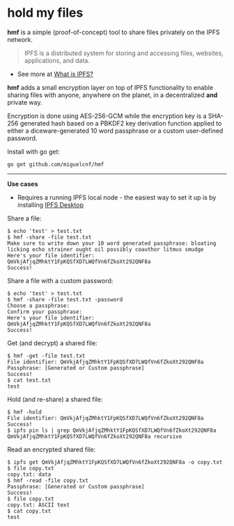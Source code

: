 # hold my files

**hmf** is a simple (proof-of-concept) tool to share files privately on the IPFS network.

> IPFS is a distributed system for storing and accessing files, websites, applications, and data.

* See more at [What is IPFS?](https://docs.ipfs.io/concepts/what-is-ipfs/)

**hmf** adds a small encryption layer on top of IPFS functionality to enable sharing files with anyone, anywhere on the planet, in a decentralized **and** private way.

Encryption is done using AES-256-GCM while the encryption key is a SHA-256 generated hash based on a PBKDF2 key derivation function applied to either a diceware-generated 10 word passphrase or a custom user-defined password.     

Install with go get:

```
go get github.com/miguelcnf/hmf
```
---

**Use cases**

* Requires a running IPFS local node - the easiest way to set it up is by installing [IPFS Desktop](https://docs.ipfs.io/install/ipfs-desktop/)

Share a file:

```
$ echo 'test' > test.txt 
$ hmf -share -file test.txt
Make sure to write down your 10 word generated passphrase: bloating licking echo strainer ought oil possibly coauthor litmus smudge
Here's your file identifier: QmVkjAfjqZMhktY1FpKQSfXD7LWQfVn6fZkoXt292QNF8a
Success!
```

Share a file with a custom password:

```
$ echo 'test' > test.txt 
$ hmf -share -file test.txt -password
Choose a passphrase:  
Confirm your passphrase: 
Here's your file identifier: QmVkjAfjqZMhktY1FpKQSfXD7LWQfVn6fZkoXt292QNF8a
Success!
```

Get (and decrypt) a shared file:

```
$ hmf -get -file test.txt
File identifier: QmVkjAfjqZMhktY1FpKQSfXD7LWQfVn6fZkoXt292QNF8a
Passphrase: [Generated or Custom passphrase]
Success! 
$ cat test.txt
test
```

Hold (and re-share) a shared file:

```
$ hmf -hold
File identifier: QmVkjAfjqZMhktY1FpKQSfXD7LWQfVn6fZkoXt292QNF8a
Success!
$ ipfs pin ls | grep QmVkjAfjqZMhktY1FpKQSfXD7LWQfVn6fZkoXt292QNF8a
QmVkjAfjqZMhktY1FpKQSfXD7LWQfVn6fZkoXt292QNF8a recursive
```

Read an encrypted shared file:

```
$ ipfs get QmVkjAfjqZMhktY1FpKQSfXD7LWQfVn6fZkoXt292QNF8a -o copy.txt
$ file copy.txt
copy.txt: data
$ hmf -read -file copy.txt 
Passphrase: [Generated or Custom passphrase]
Success!
$ file copy.txt
copy.txt: ASCII text
$ cat copy.txt
test
```





